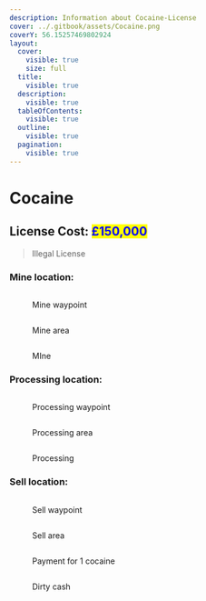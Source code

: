 ```yaml
---
description: Information about Cocaine-License
cover: ../.gitbook/assets/Cocaine.png
coverY: 56.15257469802924
layout:
  cover:
    visible: true
    size: full
  title:
    visible: true
  description:
    visible: true
  tableOfContents:
    visible: true
  outline:
    visible: true
  pagination:
    visible: true
---
```


# Cocaine

## License Cost: <mark style="color:blue;">£150,000</mark>

> Illegal License

### Mine location:

<div>

<figure><img src="../.gitbook/assets/Cocaine mine 1.png" alt=""><figcaption><p>Mine waypoint</p></figcaption></figure>

 

<figure><img src="../.gitbook/assets/Cocaine mine 2.png" alt=""><figcaption><p>Mine area</p></figcaption></figure>

</div>

<figure><img src="../.gitbook/assets/Cocaine mine 3.png" alt=""><figcaption><p>MIne</p></figcaption></figure>

### Processing location:

<div>

<figure><img src="../.gitbook/assets/Cocaine processing 1.png" alt=""><figcaption><p>Processing waypoint</p></figcaption></figure>

 

<figure><img src="../.gitbook/assets/Cocaine processing 2.png" alt=""><figcaption><p>Processing area</p></figcaption></figure>

</div>

<figure><img src="../.gitbook/assets/Cocaine processing 3.png" alt=""><figcaption><p>Processing</p></figcaption></figure>

### Sell location:

<div>

<figure><img src="../.gitbook/assets/Cocaine sell 1.png" alt=""><figcaption><p>Sell waypoint</p></figcaption></figure>

 

<figure><img src="../.gitbook/assets/Cocaine sell 2.png" alt=""><figcaption><p>Sell area</p></figcaption></figure>

</div>

<div>

<figure><img src="../.gitbook/assets/Cocaine sell 3.png" alt=""><figcaption><p>Payment for 1 cocaine</p></figcaption></figure>

 

<figure><img src="../.gitbook/assets/Cocaine sell 4.png" alt=""><figcaption><p>Dirty cash</p></figcaption></figure>

</div>
